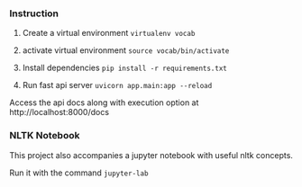 ### Instruction
1. Create a virtual environment
 `virtualenv vocab`

2. activate virtual environment
 `source vocab/bin/activate`

3. Install dependencies
 `pip install -r requirements.txt`

4. Run fast api server
 `uvicorn app.main:app --reload`


Access the api docs along with execution option at 
 http://localhost:8000/docs


### NLTK Notebook
This project also accompanies a jupyter notebook with useful nltk concepts.

Run it with the command `jupyter-lab`